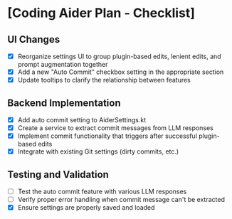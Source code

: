 # [Coding Aider Plan - Checklist]

## UI Changes
- [x] Reorganize settings UI to group plugin-based edits, lenient edits, and prompt augmentation together
- [x] Add a new "Auto Commit" checkbox setting in the appropriate section
- [x] Update tooltips to clarify the relationship between features

## Backend Implementation
- [x] Add auto commit setting to AiderSettings.kt
- [x] Create a service to extract commit messages from LLM responses
- [x] Implement commit functionality that triggers after successful plugin-based edits
- [x] Integrate with existing Git settings (dirty commits, etc.)

## Testing and Validation
- [ ] Test the auto commit feature with various LLM responses
- [ ] Verify proper error handling when commit message can't be extracted
- [x] Ensure settings are properly saved and loaded
